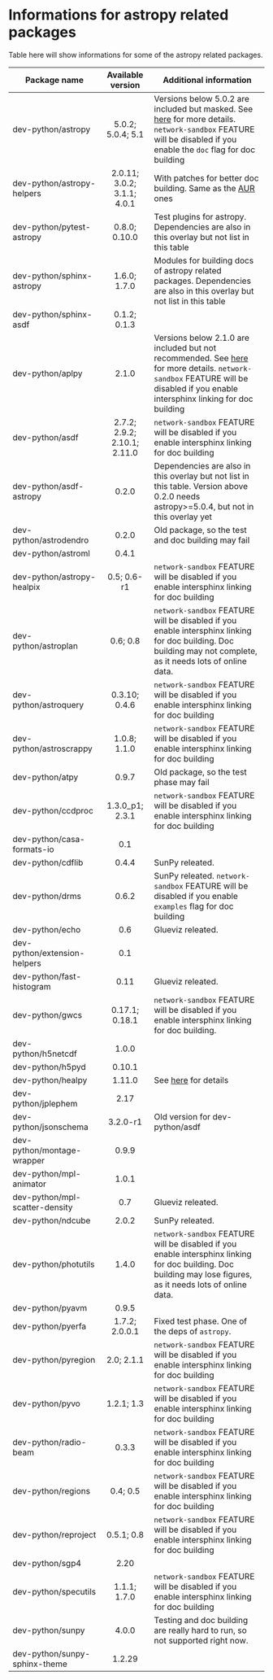 # Informations for astropy related packages
Table here will show informations for some of the astropy related packages.

Package name | Available version | Additional information
------------ | :---------------: | ----------------------
dev-python/astropy             | 5.0.2; 5.0.4; 5.1            | Versions below 5.0.2 are included but masked. See [here](https://github.com/Universebenzene/benzene-overlay/tree/master/dev-python/astropy#note-for-astropy) for more details. `network-sandbox` FEATURE will be disabled if you enable the `doc` flag for doc building
dev-python/astropy-helpers     | 2.0.11; 3.0.2; 3.1.1; 4.0.1  | With patches for better doc building. Same as the [AUR](https://aur.archlinux.org/packages/python-astropy-helpers/) ones
dev-python/pytest-astropy      | 0.8.0; 0.10.0                | Test plugins for astropy. Dependencies are also in this overlay but not list in this table
dev-python/sphinx-astropy      | 1.6.0; 1.7.0                 | Modules for building docs of astropy related packages. Dependencies are also in this overlay but not list in this table
dev-python/sphinx-asdf         | 0.1.2; 0.1.3                 |
dev-python/aplpy               | 2.1.0                        | Versions below 2.1.0 are included but not recommended. See [here](https://github.com/Universebenzene/benzene-overlay/tree/master/dev-python/aplpy#note-for-aplpy) for more details. `network-sandbox` FEATURE will be disabled if you enable intersphinx linking for doc building
dev-python/asdf                | 2.7.2; 2.9.2; 2.10.1; 2.11.0 | `network-sandbox` FEATURE will be disabled if you enable intersphinx linking for doc building
dev-python/asdf-astropy        | 0.2.0                        | Dependencies are also in this overlay but not list in this table. Version above 0.2.0 needs astropy>=5.0.4, but not in this overlay yet
dev-python/astrodendro         | 0.2.0                        | Old package, so the test and doc building may fail
dev-python/astroml             | 0.4.1                        |
dev-python/astropy-healpix     | 0.5; 0.6-r1                  | `network-sandbox` FEATURE will be disabled if you enable intersphinx linking for doc building
dev-python/astroplan           | 0.6; 0.8                     | `network-sandbox` FEATURE will be disabled if you enable intersphinx linking for doc building. Doc building may not complete, as it needs lots of online data.
dev-python/astroquery          | 0.3.10; 0.4.6                | `network-sandbox` FEATURE will be disabled if you enable intersphinx linking for doc building
dev-python/astroscrappy        | 1.0.8; 1.1.0                 | `network-sandbox` FEATURE will be disabled if you enable intersphinx linking for doc building
dev-python/atpy                | 0.9.7                        | Old package, so the test phase may fail
dev-python/ccdproc             | 1.3.0\_p1; 2.3.1             | `network-sandbox` FEATURE will be disabled if you enable intersphinx linking for doc building
dev-python/casa-formats-io     | 0.1                          |
dev-python/cdflib              | 0.4.4                        | SunPy releated.
dev-python/drms                | 0.6.2                        | SunPy releated. `network-sandbox` FEATURE will be disabled if you enable `examples` flag for doc building
dev-python/echo                | 0.6                          | Glueviz releated.
dev-python/extension-helpers   | 0.1                          |
dev-python/fast-histogram      | 0.11                         | Glueviz releated.
dev-python/gwcs                | 0.17.1; 0.18.1               | `network-sandbox` FEATURE will be disabled if you enable intersphinx linking for doc building.
dev-python/h5netcdf            | 1.0.0                        |
dev-python/h5pyd               | 0.10.1                       |
dev-python/healpy              | 1.11.0                       | See [here](https://github.com/Universebenzene/benzene-overlay/tree/master/dev-python/healpy#note-for-healpy) for details
dev-python/jplephem            | 2.17                         |
dev-python/jsonschema          | 3.2.0-r1                     | Old version for dev-python/asdf
dev-python/montage-wrapper     | 0.9.9                        |
dev-python/mpl-animator        | 1.0.1                        |
dev-python/mpl-scatter-density | 0.7                          | Glueviz releated.
dev-python/ndcube              | 2.0.2                        | SunPy releated.
dev-python/photutils           | 1.4.0                        | `network-sandbox` FEATURE will be disabled if you enable intersphinx linking for doc building. Doc building may lose figures, as it needs lots of online data.
dev-python/pyavm               | 0.9.5                        |
dev-python/pyerfa              | 1.7.2; 2.0.0.1               | Fixed test phase. One of the deps of `astropy`.
dev-python/pyregion            | 2.0; 2.1.1                   | `network-sandbox` FEATURE will be disabled if you enable intersphinx linking for doc building
dev-python/pyvo                | 1.2.1; 1.3                   | `network-sandbox` FEATURE will be disabled if you enable intersphinx linking for doc building
dev-python/radio-beam          | 0.3.3                        | `network-sandbox` FEATURE will be disabled if you enable intersphinx linking for doc building
dev-python/regions             | 0.4; 0.5                     | `network-sandbox` FEATURE will be disabled if you enable intersphinx linking for doc building
dev-python/reproject           | 0.5.1; 0.8                   | `network-sandbox` FEATURE will be disabled if you enable intersphinx linking for doc building
dev-python/sgp4                | 2.20                         |
dev-python/specutils           | 1.1.1; 1.7.0                 | `network-sandbox` FEATURE will be disabled if you enable intersphinx linking for doc building
dev-python/sunpy               | 4.0.0                        | Testing and doc building are really hard to run, so not supported right now.
dev-python/sunpy-sphinx-theme  | 1.2.29                       |
